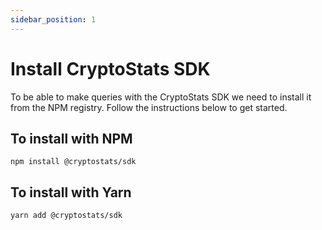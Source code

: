 ```yaml
---
sidebar_position: 1
---
```


# Install CryptoStats SDK
To be able to make queries with the CryptoStats SDK we need to install it from the NPM registry. Follow the instructions below to get started.

## To install with NPM

```
npm install @cryptostats/sdk
```

## To install with Yarn
```
yarn add @cryptostats/sdk
```
